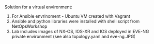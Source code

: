Solution for a virtual environment:

1. For Ansible envrinoment - Ubuntu VM created with Vagrant 
2. Ansible and python libraries were installed with shell script from NetOpsWorkshop
3. Lab includes images of NX-OS, IOS-XR and IOS deployed in EVE-NG private environment (see also topology.yaml and eve-ng.JPG)
